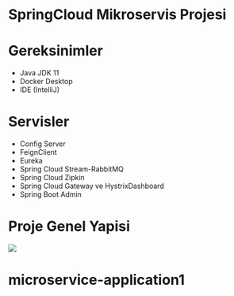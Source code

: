 
# SpringCloud Mikroservis Projesi

# Gereksinimler
* Java JDK 11
* Docker Desktop
* IDE (IntelliJ)
# Servisler
* Config Server
* FeignClient
* Eureka
* Spring Cloud Stream-RabbitMQ
* Spring Cloud Zipkin
* Spring Cloud Gateway ve HystrixDashboard
* Spring Boot Admin


# Proje Genel Yapisi
![](https://github.com/HaydiKodlayalim/microservice-app/blob/master/docs/arch.png)


<a href="https://www.patreon.com/bePatron?u=26970812" data-patreon-widget-type="become-patron-button"></a>
# microservice-application1

